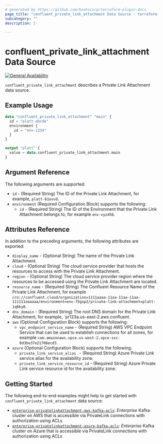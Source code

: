 ```yaml
---
# generated by https://github.com/hashicorp/terraform-plugin-docs
page_title: "confluent_private_link_attachment Data Source - terraform-provider-confluent"
subcategory: ""
description: |-
   
---
```


# confluent_private_link_attachment Data Source

[![General Availability](https://img.shields.io/badge/Lifecycle%20Stage-General%20Availability-%2345c6e8)](https://docs.confluent.io/cloud/current/api.html#section/Versioning/API-Lifecycle-Policy)

`confluent_private_link_attachment` describes a Private Link Attachment data source.

## Example Usage

```terraform
data "confluent_private_link_attachment" "main" {
  id = "platt-abcde"
  environment {
    id = "env-1234"
  }
}

output "platt" {
  value = data.confluent_private_link_attachment.main
}
```

<!-- schema generated by tfplugindocs -->
## Argument Reference

The following arguments are supported:

- `id` - (Required String) The ID of the Private Link Attachment, for example, `platt-61ovvd`.
- `environment` (Required Configuration Block) supports the following:
    - `id` - (Required String) The ID of the Environment that the Private Link Attachment belongs to, for example `env-xyz456`.

## Attributes Reference

In addition to the preceding arguments, the following attributes are exported:

- `display_name` - (Optional String) The name of the Private Link Attachment.
- `cloud` - (Optional String) The cloud service provider that hosts the resources to access with the Private Link Attachment.
- `region` - (Optional String) The cloud service provider region where the resources to be accessed using the Private Link Attachment are located.
- `resource_name` - (Required String) The Confluent Resource Name of the Private Link Attachment, for example `crn://confluent.cloud/organization=1111aaaa-11aa-11aa-11aa-111111aaaaaa/environment=env-75gxp2/private-link-attachment=platt-1q0ky0`.
- `dns_domain` - (Required String) The root DNS domain for the Private Link Attachment, for example, `pr123a.us-east-2.aws.confluent.
- `aws` (Optional Configuration Block) supports the following:
    - `vpc_endpoint_service_name` - (Required String) AWS VPC Endpoint Service that can be used to establish connections for all zones, for example `com.amazonaws.vpce.us-west-2.vpce-svc-0d3be37e21708ecd3`.
- `azure` (Optional Configuration Block) supports the following:
    - `private_link_service_alias ` - (Required String) Azure Private Link service alias for the availability zone.
    - `private_link_service_resource_id` - (Required String) Azure Private Link service resource id for the availability zone.

## Getting Started
The following end-to-end examples might help to get started with `confluent_private_link_attachment` data source:
* [`enterprise-privatelinkattachment-aws-kafka-acls`](https://github.com/confluentinc/terraform-provider-confluent/tree/master/examples/configurations/enterprise-privatelinkattachment-aws-kafka-acls): _Enterprise_ Kafka cluster on AWS that is accessible via PrivateLink connections with authorization using ACLs
* [`enterprise-privatelinkattachment-azure-kafka-acls`](https://github.com/confluentinc/terraform-provider-confluent/tree/master/examples/configurations/enterprise-privatelinkattachment-azure-kafka-acls): _Enterprise_ Kafka cluster on Azure that is accessible via PrivateLink connections with authorization using ACLs

